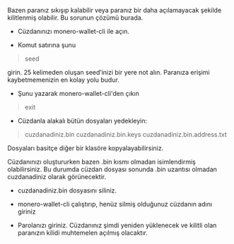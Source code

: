 Bazen paranız sıkışıp kalabilir veya paranız bir daha açılamayacak şekilde kilitlenmiş olabilir. Bu sorunun çözümü burada.

- Cüzdanınızı monero-wallet-cli ile açın.

- Komut satırına şunu

> seed

girin. 25 kelimeden oluşan seed’inizi bir yere not alın. Paranıza erişimi kaybetmemenizin en kolay yolu budur.

- Şunu yazarak monero-wallet-cli'den çıkın

> exit

- Cüzdanla alakalı bütün dosyaları yedekleyin:

> cuzdanadiniz.bin
> cuzdanadiniz.bin.keys
> cuzdanadiniz.bin.address.txt

Dosyaları basitçe diğer bir klasöre kopyalayabilirsiniz.

Cüzdanınızı oluştururken bazen .bin kısmı olmadan isimlendirmiş olabilirsiniz. Bu durumda cüzdan dosyası sonunda .bin uzantısı olmadan cuzdanadiniz olarak görünecektir.

- cuzdanadiniz.bin dosyasını siliniz.

- monero-wallet-cli çalıştırıp, henüz silmiş olduğunuz cüzdanın adını giriniz

- Parolanızı giriniz. Cüzdanınız şimdi yeniden yüklenecek ve kilitli olan paranızın kilidi muhtemelen açılmış olacaktır.
